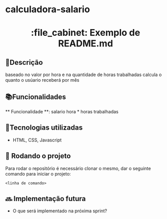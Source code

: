 # calculadora-salario
 <h1 align="center">:file_cabinet: Exemplo de README.md</h1>

## 📝Descrição
baseado no valor por hora e na quantidade de horas trabalhadas calcula o quanto o usúario receberá por mês 

## 📚Funcionalidades
** Funcionalidade **: salario hora * horas trabalhadas

## 🔨Tecnologias utilizadas
* HTML, CSS, Javascript

## :rocket: Rodando o projeto
Para rodar o repositório é necessário clonar o mesmo, dar o seguinte comando para iniciar o projeto:
```
<linha de comando>
```

## :soon: Implementação futura
* O que será implementado na próxima sprint?

